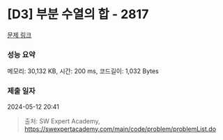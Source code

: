 # [D3] 부분 수열의 합 - 2817 

[문제 링크](https://swexpertacademy.com/main/code/problem/problemDetail.do?contestProbId=AV7IzvG6EksDFAXB) 

### 성능 요약

메모리: 30,132 KB, 시간: 200 ms, 코드길이: 1,032 Bytes

### 제출 일자

2024-05-12 20:41



> 출처: SW Expert Academy, https://swexpertacademy.com/main/code/problem/problemList.do